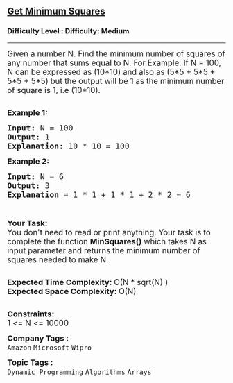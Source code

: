 <h2><a href="https://www.geeksforgeeks.org/problems/get-minimum-squares0538/1?itm_source=geeksforgeeks&itm_medium=article&itm_campaign=bottom_sticky_on_article">Get Minimum Squares</a></h2><h3>Difficulty Level : Difficulty: Medium</h3><hr><div class="problems_problem_content__Xm_eO"><p><span style="font-size: 18px;">Given a number N. Find the minimum number of squares of any number that sums equal to N. For Example: If N = 100, N can be expressed as (10*10) and also as (5*5 + 5*5 + 5*5 + 5*5) but the output will be 1 as the minimum number of square is 1, i.e (10*10).</span><br>&nbsp;</p>
<p><span style="font-size: 18px;"><strong>Example 1:</strong></span></p>
<pre><span style="font-size: 18px;"><strong>Input:</strong>&nbsp;N = 100
<strong>Output: </strong>1
<strong>Explanation: </strong>10 * 10 = 100</span>
</pre>
<p><span style="font-size: 18px;"><strong>Example 2:</strong></span></p>
<pre><span style="font-size: 18px;"><strong>Input: </strong>N = 6
<strong>Output: </strong>3
<strong>Explanation = </strong>1 * 1 + 1 * 1 + 2 * 2 = 6</span>
</pre>
<p>&nbsp;</p>
<p><span style="font-size: 18px;"><strong>Your Task:</strong><br>You don't need to read or print anything. Your task is to complete the function <strong>MinSquares()</strong> which takes N as input parameter and returns the minimum number of squares needed to make N.</span><br>&nbsp;</p>
<p><span style="font-size: 18px;"><strong>Expected Time Complexity: </strong>O(N&nbsp;* sqrt(N) )<br><strong>Expected Space Complexity:&nbsp;</strong>O(N)</span><br>&nbsp;</p>
<p><span style="font-size: 18px;"><strong>Constraints:</strong><br>1 &lt;= N &lt;= 10000</span></p></div><p><span style=font-size:18px><strong>Company Tags : </strong><br><code>Amazon</code>&nbsp;<code>Microsoft</code>&nbsp;<code>Wipro</code>&nbsp;<br><p><span style=font-size:18px><strong>Topic Tags : </strong><br><code>Dynamic Programming</code>&nbsp;<code>Algorithms</code>&nbsp;<code>Arrays</code>&nbsp;